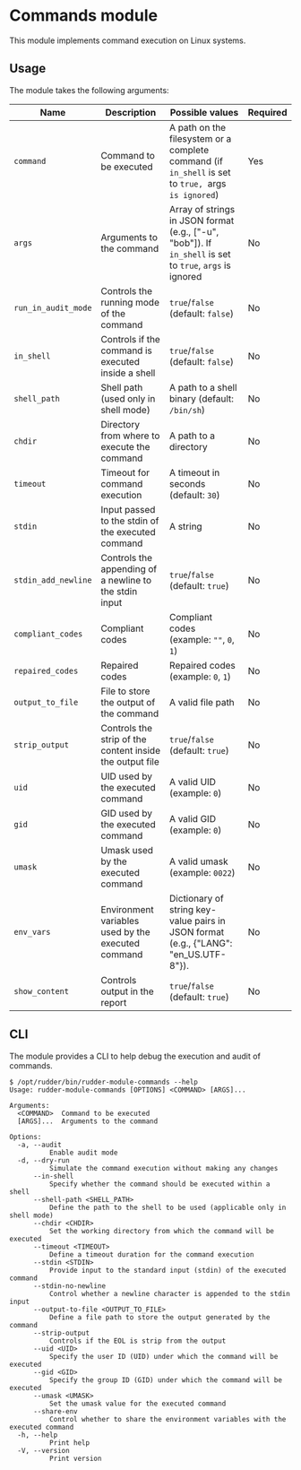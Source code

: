 # Commands module

This module implements command execution on Linux systems.

## Usage

The module takes the following arguments:

| Name | Description | Possible values | Required |
| ---- | ----------- | --------------- | -------- |
| `command` | Command to be executed | A path on the filesystem or a complete command (if `in_shell` is set to `true, `args` is ignored`) | Yes |
| `args` | Arguments to the command | Array of strings in JSON format (e.g., ["-u", "bob"]). If `in_shell` is set to `true`, `args` is ignored  | No |
| `run_in_audit_mode` | Controls the running mode of the command | `true`/`false` (default: `false`) | No
| `in_shell` | Controls if the command is executed inside a shell | `true`/`false` (default: `false`) | No |
| `shell_path` | Shell path (used only in shell mode) | A path to a shell binary (default: `/bin/sh`) | No |
| `chdir` | Directory from where to execute the command | A path to a directory | No |
| `timeout` | Timeout for command execution | A timeout in seconds (default: `30`) | No |
| `stdin` | Input passed to the stdin of the executed command | A string | No |
| `stdin_add_newline` | Controls the appending of a newline to the stdin input | `true`/`false` (default: `true`) | No |
| `compliant_codes` | Compliant codes | Compliant codes (example: `""`, `0`, `1`) | No |
| `repaired_codes` | Repaired codes |  Repaired codes (example: `0`, `1`) | No |
| `output_to_file` | File to store the output of the command | A valid file path | No |
| `strip_output` | Controls the strip of the content inside the output file | `true`/`false` (default: `true`) | No |
| `uid` | UID used by the executed command | A valid UID (example: `0`) | No |
| `gid` | GID used by the executed command | A valid GID (example: `0`) | No |
| `umask` | Umask used by the executed command | A valid umask (example: `0022`) | No |
| `env_vars` | Environment variables used by the executed command | Dictionary of string key-value pairs in JSON format (e.g., {"LANG": "en_US.UTF-8"}). | No |
| `show_content` | Controls output in the report | `true`/`false` (default: `true`) | No |

## CLI

The module provides a CLI to help debug the execution and audit of commands.

```
$ /opt/rudder/bin/rudder-module-commands --help
Usage: rudder-module-commands [OPTIONS] <COMMAND> [ARGS]...

Arguments:
  <COMMAND>  Command to be executed
  [ARGS]...  Arguments to the command

Options:
  -a, --audit
          Enable audit mode
  -d, --dry-run
          Simulate the command execution without making any changes
      --in-shell
          Specify whether the command should be executed within a shell
      --shell-path <SHELL_PATH>
          Define the path to the shell to be used (applicable only in shell mode)
      --chdir <CHDIR>
          Set the working directory from which the command will be executed
      --timeout <TIMEOUT>
          Define a timeout duration for the command execution
      --stdin <STDIN>
          Provide input to the standard input (stdin) of the executed command
      --stdin-no-newline
          Control whether a newline character is appended to the stdin input
      --output-to-file <OUTPUT_TO_FILE>
          Define a file path to store the output generated by the command
      --strip-output
          Controls if the EOL is strip from the output
      --uid <UID>
          Specify the user ID (UID) under which the command will be executed
      --gid <GID>
          Specify the group ID (GID) under which the command will be executed
      --umask <UMASK>
          Set the umask value for the executed command
      --share-env
          Control whether to share the environment variables with the executed command
  -h, --help
          Print help
  -V, --version
          Print version
```
